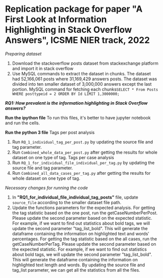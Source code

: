 # Replication package for paper "A First Look at Information Highlighting in Stack Overflow Answers", ICSME NIER track, 2022

_Preparing dataset_
1. Download the stackoverflow posts dataset from stackexchange platform and import it in stack overflow 
2. Use MySQL commands to extract the dataset in chunks. The dataset had 52,166,061 posts where 31,169,429 answers posts. The dataset was divided into ten smaller dataset of 3,000,000 answers except the last portion.
MySQL command for fetching each chunks`SELECT * From Posts WHERE posttypeid = 2 ORDER BY Id LIMIT 1,3000000;`

***RQ1: How prevalent is the information highlighting in Stack Overflow answers?***

__Run the ipython file__
 To run this files, it's better to have jupyter notebook and run the cells.
 
 
__Run the python 3 file__
Tags per post analysis
1. Run `RQ_1_individual_tag_per_post.py` by updating the source file and tag parameter. 
2. Run `Combined_whole_data_per_post.py` after getting the results for whole dataset on one type of tag.
Tags per case analysis
1. Run `RQ_1_for_individual_file_individual_per_tag.py` by updating the source file and tag parameter. 
2. Run `Combined_all_data_cases_per_tag.py` after getting the results for whole dataset on one type of tag.


_Necessary changes for running the code_
1. In __"RQ1_for_individual_file_individual_tag_posts"__ file, update `source_file` according to the smaller dataset file path. 
2. Update the functions parameters for the expected analysis.
For getting the tag statistic based on the one post, run the getCaseNumberPerPost. Please update the second parameter based on the expected statistic. For example, if we want to find out statistics about bold tags, we will update the second parameter "tag_list_bold". 
This will generate the dataframe containing the information on highlighted text and words' percentages.
For getting the tag statistic based on the all cases, run the getCaseNumberPerTag. Please update the second parameter based on the expected statistic. For example, if we want to find out statistics about bold tags, we will update the second parameter "tag_list_bold". 
This will generate the dataframe containing the information on highlighted text length and words.
By updating the source file and tag_list parameter, we can get all the statistics from all the files.
